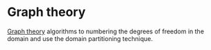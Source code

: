 Graph theory
============

[Graph theory](https://en.wikipedia.org/wiki/Graph_theory) algorithms to numbering the degrees of freedom in the domain and use the domain partitioning technique.
